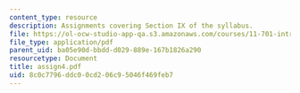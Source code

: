 ```yaml
---
content_type: resource
description: Assignments covering Section IX of the syllabus.
file: https://ol-ocw-studio-app-qa.s3.amazonaws.com/courses/11-701-introduction-to-planning-institutional-processes-in-developing-countries-fall-2003/8c0c7796ddc00cd206c95046f469feb7_assign4.pdf
file_type: application/pdf
parent_uid: ba05e90d-bbdd-d029-889e-167b1826a290
resourcetype: Document
title: assign4.pdf
uid: 8c0c7796-ddc0-0cd2-06c9-5046f469feb7
---
```

